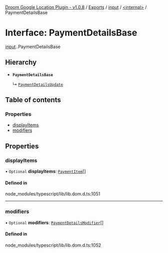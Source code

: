 [Droom Google Location Plugin - v1.0.8](../README.md) / [Exports](../modules.md) / [input](../modules/input.md) / [<internal\>](../modules/input._internal_.md) / PaymentDetailsBase

# Interface: PaymentDetailsBase

[input](../modules/input.md).[<internal>](../modules/input._internal_.md).PaymentDetailsBase

## Hierarchy

- **`PaymentDetailsBase`**

  ↳ [`PaymentDetailsUpdate`](input._internal_.PaymentDetailsUpdate.md)

## Table of contents

### Properties

- [displayItems](input._internal_.PaymentDetailsBase.md#displayitems)
- [modifiers](input._internal_.PaymentDetailsBase.md#modifiers)

## Properties

### displayItems

• `Optional` **displayItems**: [`PaymentItem`](input._internal_.PaymentItem.md)[]

#### Defined in

node_modules/typescript/lib/lib.dom.d.ts:1051

___

### modifiers

• `Optional` **modifiers**: [`PaymentDetailsModifier`](input._internal_.PaymentDetailsModifier.md)[]

#### Defined in

node_modules/typescript/lib/lib.dom.d.ts:1052
